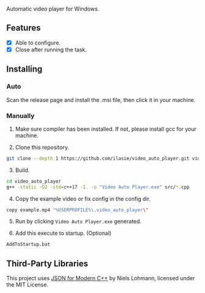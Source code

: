 Automatic video player for Windows.

## Features

- [x] Able to configure.
- [x] Close after running the task.

## Installing

### Auto

Scan the release page and install the .msi file, then click it in your machine. 

### Manually

1. Make sure compiler has been installed. If not, please install gcc for your machine.

2. Clone this repository.

```bash
git clone --depth 1 https://github.com/ilasie/video_auto_player.git video_auto_player
```

3. Build.

```bash
cd video_auto_player
g++ -static -O2 -std=c++17 -I. -o "Video Auto Player.exe" src/*.cpp
```

4. Copy the example video or fix config in the config dir.

```bash
copy example.mp4 "%USERPROFILE%\.video_auto_player\"
```

5. Run by clicking `Video Auto Player.exe` generated.

6. Add this execute to startup. (Optional)

```bash
AddToStartup.bat
```

## Third-Party Libraries

This project uses [JSON for Modern C++](https://github.com/nlohmann/json) by Niels Lohmann, licensed under the MIT License.